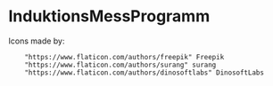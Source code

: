 # InduktionsMessProgramm



Icons made by:

        "https://www.flaticon.com/authors/freepik" Freepik        
        "https://www.flaticon.com/authors/surang" surang       
        "https://www.flaticon.com/authors/dinosoftlabs" DinosoftLabs   
